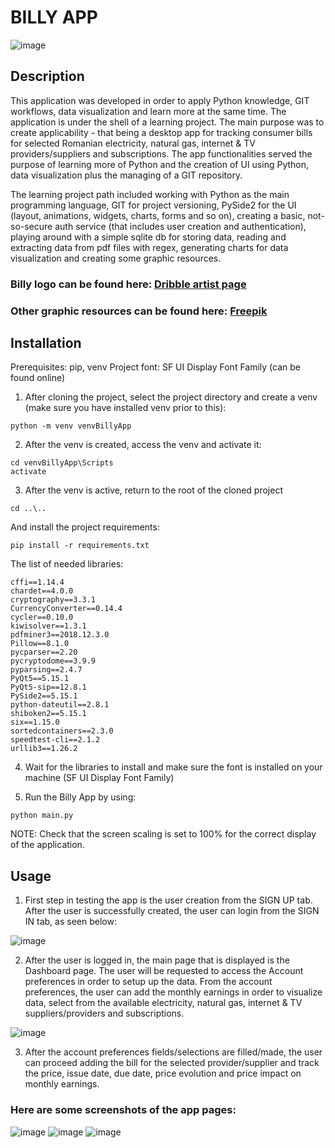 # BILLY APP

![image](https://user-images.githubusercontent.com/24440993/107157078-c5363700-698a-11eb-812b-06a67eef98c6.png)

## Description
This application was developed in order to apply Python knowledge, GIT workflows, data visualization and learn more at the same time. The application is under the shell of a learning project.
The main purpose was to create applicability - that being a desktop app for tracking consumer bills for selected Romanian electricity, natural gas, internet & TV providers/suppliers and subscriptions. The app functionalities served the purpose of learning more of Python and the creation of UI using Python, data visualization plus the managing of a GIT repository.

The learning project path included working with Python as the main programming language, GIT for project versioning, PySide2 for the UI (layout, animations, widgets, charts, forms and so on), creating a basic, not-so-secure auth service (that includes user creation and authentication), playing around with a simple sqlite db for storing data, reading and extracting data from pdf files with regex, generating charts for data visualization and creating some graphic resources.

### Billy logo can be found here: [Dribble artist page](https://dribbble.com/shots/5832071-B-Paper-Sheet)

### Other graphic resources can be found here: [Freepik](https://www.freepik.com/)

## Installation

Prerequisites: pip, venv
Project font: SF UI Display Font Family (can be found online)

1. After cloning the project, select the project directory and create a venv (make sure you have installed venv prior to this):
```
python -m venv venvBillyApp
```
2. After the venv is created, access the venv and activate it:
```
cd venvBillyApp\Scripts
activate
```
3. After the venv is active, return to the root of the cloned project
```
cd ..\..
```
And install the project requirements:
```
pip install -r requirements.txt
```

The list of needed libraries:
```
cffi==1.14.4
chardet==4.0.0
cryptography==3.3.1
CurrencyConverter==0.14.4
cycler==0.10.0
kiwisolver==1.3.1
pdfminer3==2018.12.3.0
Pillow==8.1.0
pycparser==2.20
pycryptodome==3.9.9
pyparsing==2.4.7
PyQt5==5.15.1
PyQt5-sip==12.8.1
PySide2==5.15.1
python-dateutil==2.8.1
shiboken2==5.15.1
six==1.15.0
sortedcontainers==2.3.0
speedtest-cli==2.1.2
urllib3==1.26.2
```
4. Wait for the libraries to install and make sure the font is installed on your machine (SF UI Display Font Family)

5. Run the Billy App by using:
```
python main.py
```
NOTE: Check that the screen scaling is set to 100% for the correct display of the application.

## Usage

1. First step in testing the app is the user creation from the SIGN UP tab. After the user is successfully created, the user can login from the SIGN IN tab, as seen below:

![image](https://user-images.githubusercontent.com/24440993/107157681-1693f580-698e-11eb-9259-6dd2dbe2386f.png)

2. After the user is logged in, the main page that is displayed is the Dashboard page. The user will be requested to access the Account preferences in order to setup up the data.
From the account preferences, the user can add the monthly earnings in order to visualize data, select from the available electricity, natural gas, internet & TV suppliers/providers and subscriptions.

![image](https://user-images.githubusercontent.com/24440993/107157781-b6518380-698e-11eb-91ac-fdb65a271d22.png)

3. After the account preferences fields/selections are filled/made, the user can proceed adding the bill for the selected provider/supplier and track the price, issue date, due date, price evolution and price impact on monthly earnings.



### Here are some screenshots of the app pages:
![image](https://user-images.githubusercontent.com/24440993/107280996-c25a4580-6a61-11eb-97de-d409ba167b96.png)
![image](https://user-images.githubusercontent.com/24440993/107280867-9048e380-6a61-11eb-8f6e-904566821904.png)
![image](https://user-images.githubusercontent.com/24440993/107280968-b8384700-6a61-11eb-8b54-23514f0ed958.png)

